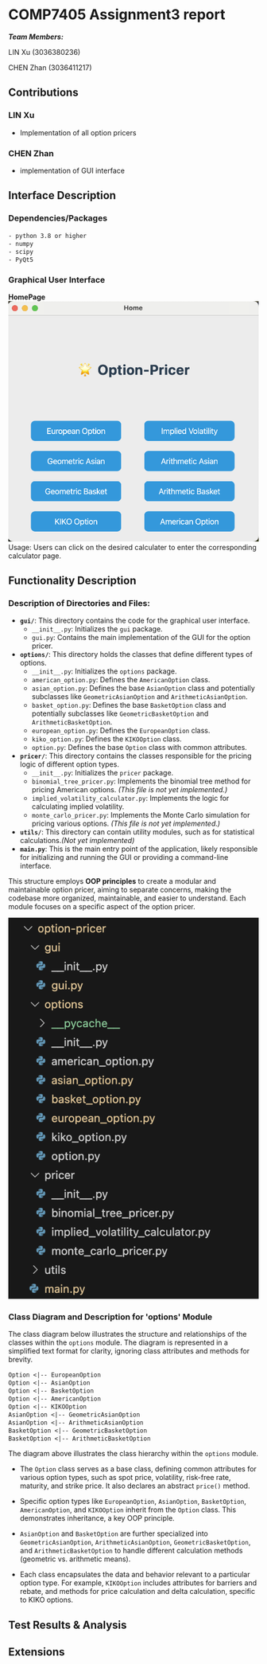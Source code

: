 # COMP7405 Assignment3 report

***Team Members:***

LIN Xu (3036380236)

CHEN Zhan (3036411217)

## Contributions

### LIN Xu

- Implementation of all option pricers

### CHEN Zhan

- implementation of GUI interface


## Interface Description
### Dependencies/Packages
```plaintext
- python 3.8 or higher
- numpy
- scipy
- PyQt5
```
### Graphical User Interface
**HomePage**
![alt text](screenshots/image-2.png)
Usage: Users can click on the desired calculater to enter the corresponding calculator page.


## Functionality Description

### **Description of Directories and Files:**

* **`gui/`**: This directory contains the code for the graphical user interface.
    * `__init__.py`: Initializes the `gui` package.
    * `gui.py`: Contains the main implementation of the GUI for the option pricer.
* **`options/`**: This directory holds the classes that define different types of options.
    * `__init__.py`: Initializes the `options` package.
    * `american_option.py`: Defines the `AmericanOption` class.
    * `asian_option.py`: Defines the base `AsianOption` class and potentially subclasses like `GeometricAsianOption` and `ArithmeticAsianOption`.
    * `basket_option.py`: Defines the base `BasketOption` class and potentially subclasses like `GeometricBasketOption` and `ArithmeticBasketOption`.
    * `european_option.py`: Defines the `EuropeanOption` class.
    * `kiko_option.py`: Defines the `KIKOOption` class.
    * `option.py`: Defines the base `Option` class with common attributes.
* **`pricer/`**: This directory contains the classes responsible for the pricing logic of different option types.
    * `__init__.py`: Initializes the `pricer` package.
    * `binomial_tree_pricer.py`: Implements the binomial tree method for pricing American options. *(This file is not yet implemented.)*
    * `implied_volatility_calculator.py`: Implements the logic for calculating implied volatility.
    * `monte_carlo_pricer.py`: Implements the Monte Carlo simulation for pricing various options. *(This file is not yet implemented.)*
* **`utils/`**: This directory can contain utility modules, such as for statistical calculations.*(Not yet implemented)*
* **`main.py`**: This is the main entry point of the application, likely responsible for initializing and running the GUI or providing a command-line interface.

This structure employs **OOP principles** to create a modular and maintainable option pricer, aiming to separate concerns, making the codebase more organized, maintainable, and easier to understand. Each module focuses on a specific aspect of the option pricer.

![alt text](screenshots/image.png)

### **Class Diagram and Description for 'options' Module**
The class diagram below illustrates the structure and relationships of the classes within the `options` module. The diagram is represented in a simplified text format for clarity, ignoring class attributes and methods for brevity.

```plaintext
Option <|-- EuropeanOption
Option <|-- AsianOption
Option <|-- BasketOption
Option <|-- AmericanOption
Option <|-- KIKOOption
AsianOption <|-- GeometricAsianOption
AsianOption <|-- ArithmeticAsianOption
BasketOption <|-- GeometricBasketOption
BasketOption <|-- ArithmeticBasketOption
```   

The diagram above illustrates the class hierarchy within the `options` module.  

* The `Option` class serves as a base class, defining common attributes for various option types, such as spot price, volatility, risk-free rate, maturity, and strike price. It also declares an abstract `price()` method.

* Specific option types like `EuropeanOption`, `AsianOption`, `BasketOption`, `AmericanOption`, and `KIKOOption` inherit from the `Option` class. This demonstrates inheritance, a key OOP principle.

* `AsianOption` and `BasketOption` are further specialized into `GeometricAsianOption`, `ArithmeticAsianOption`, `GeometricBasketOption`, and `ArithmeticBasketOption` to handle different calculation methods (geometric vs. arithmetic means).

* Each class encapsulates the data and behavior relevant to a particular option type. For example, `KIKOOption` includes attributes for barriers and rebate, and methods for price calculation and delta calculation, specific to KIKO options.

## Test Results & Analysis



## Extensions

